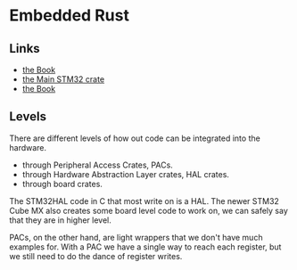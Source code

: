 # Embedded Rust

## Links

- [the Book](https://docs.rust-embedded.org/book/)
- [the Main STM32 crate](https://github.com/stm32-rs/stm32-rs)
- [the Book](https://docs.rust-embedded.org/book/) 

## Levels
There are different levels of how out code can be integrated into the hardware. 
-  through Peripheral Access Crates, PACs.
-  through Hardware Abstraction Layer crates, HAL crates.
-  through board crates. 

The STM32HAL code in C that most write on is a HAL.
The newer STM32 Cube MX also creates some board level code to work on, we can safely say that they are in higher level. 

PACs, on the other hand, are light wrappers that we don't have much examples for. With a PAC we have a single way to reach each register, but we still need to do the dance of register writes.